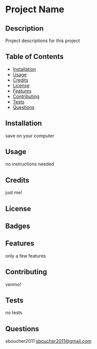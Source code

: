 
# Project Name

## Description
Project descriptions for this project

## Table of Contents
* [Installation](#installation)
* [Usage](#usage)
* [Credits](#credits)
* [License](#license)
* [Features](#features)
* [Contributing](#contributing)
* [Tests](#tests)
* [Questions](#questions)

## Installation
save on your computer

## Usage
no instructions needed

## Credits
just me!

## License

## Badges

## Features
only a few features

## Contributing
venmo!

## Tests
no tests

## Questions
sboucher2011
sboucher2011@gmail.com
  
